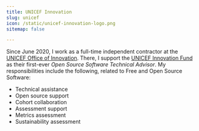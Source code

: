 ```yaml
---
title: UNICEF Innovation
slug: unicef
icon: /static/unicef-innovation-logo.png
sitemap: false

---
```


Since June 2020, I work as a full-time independent contractor at the [UNICEF Office of Innovation][1].
There, I support the [UNICEF Innovation Fund][2] as their first-ever _Open Source Software Technical Advisor_.
My responsibilities include the following, related to Free and Open Source Software:

* Technical assistance
* Open source support
* Cohort collaboration
* Assessment support
* Metrics assessment
* Sustainability assessment

[1]: https://www.unicef.org/innovation/
[2]: https://unicefinnovationfund.org/
